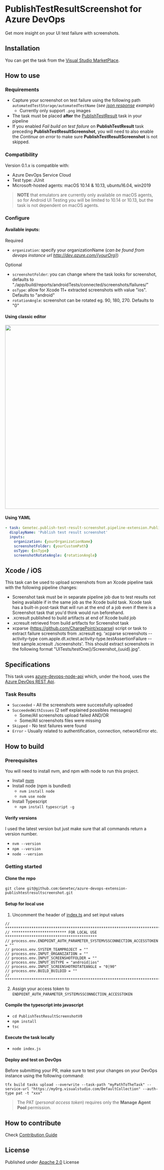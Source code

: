 # PublishTestResultScreenshot for Azure DevOps
Get more insight on your UI test failure with screenshots. 

## Installation
You can get the task from the [Visual Studio MarketPlace](https://marketplace.visualstudio.com/items?itemName=Genetec.publish-test-result-screenshot).

## How to use
### Requirements
* Capture your screenshot on test failure using the following path `automatedTestStorage/automatedTestName` (*see [json response](https://docs.microsoft.com/en-us/rest/api/azure/devops/test/results/get?view=azure-devops-rest-5.1#examples) example*)
  * Currently only support `.png` images
* The task must be placed **after** the [PublishTestResult](https://docs.microsoft.com/en-us/azure/devops/pipelines/tasks/test/publish-test-results) task in your pipeline
* If you enabled *Fail build on test failure* on **PublishTestResult** task preceding **PublishTestResultScreenshot**, you will need to also enable the *Continue on error* to make sure **PublishTestResultScreenshot** is not skipped.

### Compatibility
Version 0.1.x is compatible with:
* Azure DevOps Service Cloud
* Test type: JUnit
* Microsoft-hosted agents: macOS 10.14 & 10.13, ubuntu16.04, win2019
> **NOTE** that emulators are currently only available on macOS agents, so for Android UI Testing you will be limited to 10.14 or 10.13, but the task is not dependent on macOS agents.

### Configure
#### Available inputs:
Required
* `organization`: specify your organizationName (*can be found from devops instance url http://dev.azure.com/{yourOrg}*)

Optional
* `screenshotFolder`: you can change where the task looks for screenshot, defaults to "./app/build/reports/androidTests/connected/screenshots/failures/"
* `osType`: allow for Xcode 11+ extracted screenshots with value "ios". Defaults to "android"
* `rotationAngle`: screenshot can be rotated eg. 90, 180, 270. Defaults to "0"


#### Using classic editor
<img src="images/task-config-preview.png" width="600" />

#### Using YAML
```yaml
- task: Genetec.publish-test-result-screenshot.pipeline-extension.PublishTestResultScreenshot@0
  displayName: 'Publish test result screenshot'
  inputs:
    organization: {yourOrganizationName}
    screenshotFolder: {yourCustomPath}
    osType: {osType}
    screenshotRotateAngle: {rotationAngle}
```

## Xcode / iOS
This task can be used to upload screenshots from an Xcode pipeline task with the following pipeline changes:
- Screenshot task must be in separate pipeline job due to test results not being available if in the same job as the Xcode build task. Xcode task has a built-in post-task that will run at the end of a job even if there is a Screenshot task that you'd think would run beforehand.
- .xcresult published to build artifacts at end of Xcode build job
- .xcresult retrieved from build artifacts for Screenshot task
- xcparse (https://github.com/ChargePoint/xcparse) script or task to extract failure screenshots from .xcresult eg. 'xcparse screenshots --activity-type com.apple.dt.xctest.activity-type.testAssertionFailure --test sample.xcresult ./screenshots'. This should extract screenshots in the following format "UITests/testOne()/Screenshot_{uuid}.jpg".

## Specifications
This task uses [azure-devops-node-api](https://github.com/microsoft/azure-devops-node-api) which, under the hood, uses the [Azure DevOps REST Api](https://docs.microsoft.com/en-us/rest/api/azure/devops/).

### Task Results
* `Succeeded` - All the screenshots were successfully uploaded
* `SucceededWithIssues` (2 self explained possibles messages)
  * Some/All screenshots upload failed AND/OR
  * Some/All screenshots files were missing
* `Skipped` - No test failures were found
* `Error` - Usually related to authentification, connection, networkError etc.

## How to build
### Prerequisites
You will need to install nvm, and npm with node to run this project.

* Install [nvm](https://github.com/nvm-sh/nvm#installation-and-update)
* Install node (npm is bundled)
  * `nvm install node`
  * `nvm use node`
* Install Typescript
  * `npm install typescript -g`


#### Verify versions
I used the latest version but just make sure that all commands return a version number.
* `nvm --version`
* `npm --version`
* `node --version`

### Getting started

#### Clone the repo
`git clone git@github.com:Genetec/azure-devops-extension-publishtestresultscreenshot.git`

#### Setup for local use
1. Uncomment the header of [index.ts](./PublishTestResultScreenshotV0/index.ts) and set input values
```
// **********************************************************************************
// ************************* FOR LOCAL USE ******************************************
// process.env.ENDPOINT_AUTH_PARAMETER_SYSTEMVSSCONNECTION_ACCESSTOKEN = ""
// process.env.SYSTEM_TEAMPROJECT = ""
// process.env.INPUT_ORGANIZATION = ""
// process.env.INPUT_SCREENSHOTFOLDER = ""
// process.env.INPUT_OSTYPE = "android|ios"
// process.env.INPUT_SCREENSHOTROTATEANGLE = "0|90"
// process.env.BUILD_BUILDID = ""
// **********************************************************************************
```
2. Assign your access token to `ENDPOINT_AUTH_PARAMETER_SYSTEMVSSCONNECTION_ACCESSTOKEN`

#### Compile the typescript into javascript
* `cd PublishTestResultScreenshotV0`
* `npm install`
* `tsc`

#### Execute the task locally 
* `node index.js`

#### Deploy and test on DevOps
Before submitting your PR, make sure to test your changes on your DevOps instance using the following command:
```
tfx build tasks upload --overwrite --task-path "myPathToTheTask" --service-url "https://myOrg.visualstudio.com/DefaultCollection" --auth-type pat -t "xxx"
```
> The PAT (*personal access token*) requires only the **Manage Agent Pool** permission.

## How to contribute
Check [Contribution Guide](./CONTRIBUTING.md)

## License
Published under [Apache 2.0](./LICENSE) License

